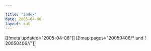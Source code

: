 ```yaml
---

title: "index"
date: 2005-04-06
layout: rut
---
```


[[!meta updated="2005-04-06"]]
[[!map pages="20050406/* and ! 20050406/*/*"]]
